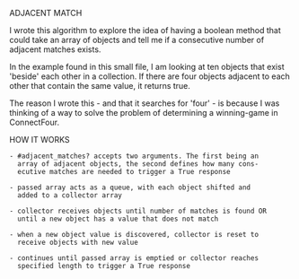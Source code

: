 ADJACENT MATCH

I wrote this algorithm to explore the idea of having a boolean method
that could take an array of objects and tell me if a consecutive
number of adjacent matches exists.

In the example found in this small file, I am looking at ten
objects that exist 'beside' each other in a collection. If
there are four objects adjacent to each other that contain
the same value, it returns true.

The reason I wrote this - and that it searches for 'four' - is 
because I was thinking of a way to solve the problem of determining
a winning-game in ConnectFour.

HOW IT WORKS

    - #adjacent_matches? accepts two arguments. The first being an
      array of adjacent objects, the second defines how many cons-
      ecutive matches are needed to trigger a True response

    - passed array acts as a queue, with each object shifted and 
      added to a collector array

    - collector receives objects until number of matches is found OR
      until a new object has a value that does not match

    - when a new object value is discovered, collector is reset to
      receive objects with new value

    - continues until passed array is emptied or collector reaches
      specified length to trigger a True response
